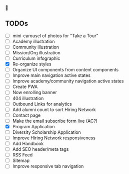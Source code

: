 💫

## TODOs

- [ ] mini-carousel of photos for "Take a Tour"
- [ ] Academy illustration
- [ ] Community illustration
- [ ] Mission/Org illustration
- [ ] Curriculum infographic
- [x] Re-organize styles
- [ ] Organize UI components from content components
- [ ] Improve main navigation active states
- [ ] Improve academy/community navigation active states
- [ ] Create PWA
- [ ] Now enrolling banner
- [ ] 404 illustration
- [ ] Outbound Links for analytics
- [ ] Add alumni count to sort Hiring Network
- [ ] Contact page
- [ ] Make the email subscribe form live (AC?)
- [x] Program Application
- [ ] Diversity Scholarship Application
- [ ] Improve Hiring Network responsiveness
- [ ] Add Handbook
- [ ] Add SEO header/meta tags
- [ ] RSS Feed
- [ ] Sitemap
- [ ] Improve responsive tab navigation
